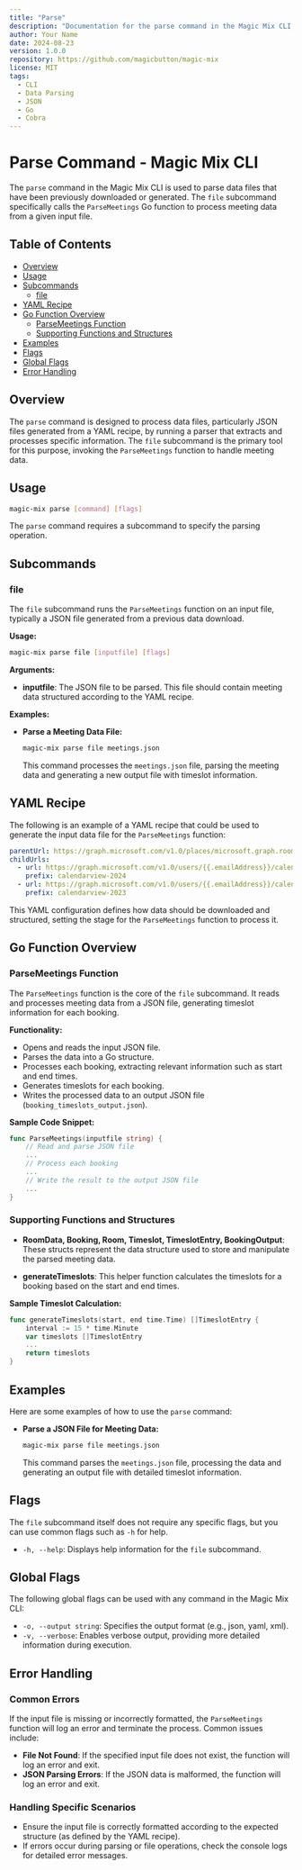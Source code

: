 ```yaml
---
title: "Parse"
description: "Documentation for the parse command in the Magic Mix CLI, used to parse data files and process meeting data."
author: Your Name
date: 2024-08-23
version: 1.0.0
repository: https://github.com/magicbutton/magic-mix
license: MIT
tags:
  - CLI
  - Data Parsing
  - JSON
  - Go
  - Cobra
---
```


# Parse Command - Magic Mix CLI

The `parse` command in the Magic Mix CLI is used to parse data files that have been previously downloaded or generated. The `file` subcommand specifically calls the `ParseMeetings` Go function to process meeting data from a given input file.

## Table of Contents

- [Overview](#overview)
- [Usage](#usage)
- [Subcommands](#subcommands)
  - [file](#file)
- [YAML Recipe](#yaml-recipe)
- [Go Function Overview](#go-function-overview)
  - [ParseMeetings Function](#parsemeetings-function)
  - [Supporting Functions and Structures](#supporting-functions-and-structures)
- [Examples](#examples)
- [Flags](#flags)
- [Global Flags](#global-flags)
- [Error Handling](#error-handling)

## Overview

The `parse` command is designed to process data files, particularly JSON files generated from a YAML recipe, by running a parser that extracts and processes specific information. The `file` subcommand is the primary tool for this purpose, invoking the `ParseMeetings` function to handle meeting data.

## Usage

```bash
magic-mix parse [command] [flags]
```

The `parse` command requires a subcommand to specify the parsing operation.

## Subcommands

### file

The `file` subcommand runs the `ParseMeetings` function on an input file, typically a JSON file generated from a previous data download.

**Usage:**

```bash
magic-mix parse file [inputfile] [flags]
```

**Arguments:**

- **inputfile**: The JSON file to be parsed. This file should contain meeting data structured according to the YAML recipe.

**Examples:**

- **Parse a Meeting Data File:**

  ```bash
  magic-mix parse file meetings.json
  ```

  This command processes the `meetings.json` file, parsing the meeting data and generating a new output file with timeslot information.

## YAML Recipe

The following is an example of a YAML recipe that could be used to generate the input data file for the `ParseMeetings` function:

```yaml
parentUrl: https://graph.microsoft.com/v1.0/places/microsoft.graph.room?$top=2000
childUrls:
  - url: https://graph.microsoft.com/v1.0/users/{{.emailAddress}}/calendar/calendarView?startDateTime=2024-01-01T00:00:00Z&endDateTime=2025-01-01T00:00:00Z&top=500&select=subject,organizer,start,end
    prefix: calendarview-2024
  - url: https://graph.microsoft.com/v1.0/users/{{.emailAddress}}/calendar/calendarView?startDateTime=2023-01-01T00:00:00Z&endDateTime=2024-01-01T00:00:00Z&top=500&select=subject,organizer,start,end
    prefix: calendarview-2023
```

This YAML configuration defines how data should be downloaded and structured, setting the stage for the `ParseMeetings` function to process it.

## Go Function Overview

### ParseMeetings Function

The `ParseMeetings` function is the core of the `file` subcommand. It reads and processes meeting data from a JSON file, generating timeslot information for each booking.

**Functionality:**

- Opens and reads the input JSON file.
- Parses the data into a Go structure.
- Processes each booking, extracting relevant information such as start and end times.
- Generates timeslots for each booking.
- Writes the processed data to an output JSON file (`booking_timeslots_output.json`).

**Sample Code Snippet:**

```go
func ParseMeetings(inputfile string) {
    // Read and parse JSON file
    ...
    // Process each booking
    ...
    // Write the result to the output JSON file
    ...
}
```

### Supporting Functions and Structures

- **RoomData, Booking, Room, Timeslot, TimeslotEntry, BookingOutput**: These structs represent the data structure used to store and manipulate the parsed meeting data.

- **generateTimeslots**: This helper function calculates the timeslots for a booking based on the start and end times.

**Sample Timeslot Calculation:**

```go
func generateTimeslots(start, end time.Time) []TimeslotEntry {
    interval := 15 * time.Minute
    var timeslots []TimeslotEntry
    ...
    return timeslots
}
```

## Examples

Here are some examples of how to use the `parse` command:

- **Parse a JSON File for Meeting Data:**

  ```bash
  magic-mix parse file meetings.json
  ```

  This command parses the `meetings.json` file, processing the data and generating an output file with detailed timeslot information.

## Flags

The `file` subcommand itself does not require any specific flags, but you can use common flags such as `-h` for help.

- `-h, --help`: Displays help information for the `file` subcommand.

## Global Flags

The following global flags can be used with any command in the Magic Mix CLI:

- `-o, --output string`: Specifies the output format (e.g., json, yaml, xml).
- `-v, --verbose`: Enables verbose output, providing more detailed information during execution.

## Error Handling

### Common Errors

If the input file is missing or incorrectly formatted, the `ParseMeetings` function will log an error and terminate the process. Common issues include:

- **File Not Found**: If the specified input file does not exist, the function will log an error and exit.
- **JSON Parsing Errors**: If the JSON data is malformed, the function will log an error and exit.

### Handling Specific Scenarios

- Ensure the input file is correctly formatted according to the expected structure (as defined by the YAML recipe).
- If errors occur during parsing or file operations, check the console logs for detailed error messages.

